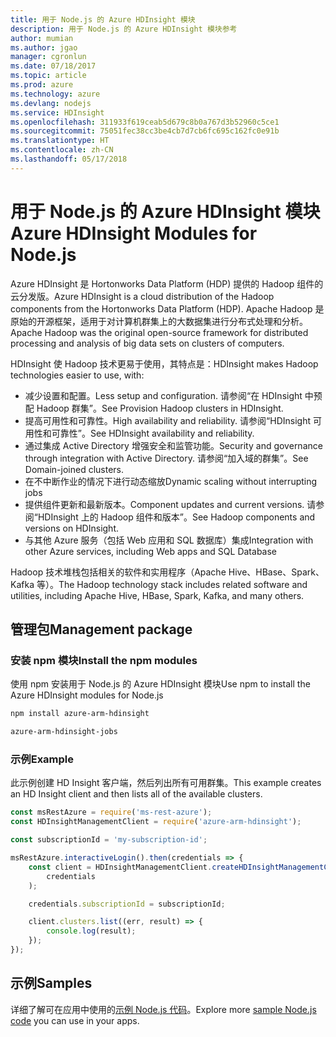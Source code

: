 ```yaml
---
title: 用于 Node.js 的 Azure HDInsight 模块
description: 用于 Node.js 的 Azure HDInsight 模块参考
author: mumian
ms.author: jgao
manager: cgronlun
ms.date: 07/18/2017
ms.topic: article
ms.prod: azure
ms.technology: azure
ms.devlang: nodejs
ms.service: HDInsight
ms.openlocfilehash: 311933f619ceab5d679c8b0a767d3b52960c5ce1
ms.sourcegitcommit: 75051fec38cc3be4cb7d7cb6fc695c162fc0e91b
ms.translationtype: HT
ms.contentlocale: zh-CN
ms.lasthandoff: 05/17/2018
---
```

# <a name="azure-hdinsight-modules-for-nodejs"></a><span data-ttu-id="4ccfc-103">用于 Node.js 的 Azure HDInsight 模块</span><span class="sxs-lookup"><span data-stu-id="4ccfc-103">Azure HDInsight Modules for Node.js</span></span>

<span data-ttu-id="4ccfc-104">Azure HDInsight 是 Hortonworks Data Platform (HDP) 提供的 Hadoop 组件的云分发版。</span><span class="sxs-lookup"><span data-stu-id="4ccfc-104">Azure HDInsight is a cloud distribution of the Hadoop components from the Hortonworks Data Platform (HDP).</span></span> <span data-ttu-id="4ccfc-105">Apache Hadoop 是原始的开源框架，适用于对计算机群集上的大数据集进行分布式处理和分析。</span><span class="sxs-lookup"><span data-stu-id="4ccfc-105">Apache Hadoop was the original open-source framework for distributed processing and analysis of big data sets on clusters of computers.</span></span>

<span data-ttu-id="4ccfc-106">HDInsight 使 Hadoop 技术更易于使用，其特点是：</span><span class="sxs-lookup"><span data-stu-id="4ccfc-106">HDInsight makes Hadoop technologies easier to use, with:</span></span>
- <span data-ttu-id="4ccfc-107">减少设置和配置。</span><span class="sxs-lookup"><span data-stu-id="4ccfc-107">Less setup and configuration.</span></span> <span data-ttu-id="4ccfc-108">请参阅“在 HDInsight 中预配 Hadoop 群集”。</span><span class="sxs-lookup"><span data-stu-id="4ccfc-108">See Provision Hadoop clusters in HDInsight.</span></span>
- <span data-ttu-id="4ccfc-109">提高可用性和可靠性。</span><span class="sxs-lookup"><span data-stu-id="4ccfc-109">High availability and reliability.</span></span> <span data-ttu-id="4ccfc-110">请参阅“HDInsight 可用性和可靠性”。</span><span class="sxs-lookup"><span data-stu-id="4ccfc-110">See HDInsight availability and reliability.</span></span>
- <span data-ttu-id="4ccfc-111">通过集成 Active Directory 增强安全和监管功能。</span><span class="sxs-lookup"><span data-stu-id="4ccfc-111">Security and governance through integration with Active Directory.</span></span> <span data-ttu-id="4ccfc-112">请参阅“加入域的群集”。</span><span class="sxs-lookup"><span data-stu-id="4ccfc-112">See Domain-joined clusters.</span></span>
- <span data-ttu-id="4ccfc-113">在不中断作业的情况下进行动态缩放</span><span class="sxs-lookup"><span data-stu-id="4ccfc-113">Dynamic scaling without interrupting jobs</span></span>
- <span data-ttu-id="4ccfc-114">提供组件更新和最新版本。</span><span class="sxs-lookup"><span data-stu-id="4ccfc-114">Component updates and current versions.</span></span> <span data-ttu-id="4ccfc-115">请参阅“HDInsight 上的 Hadoop 组件和版本”。</span><span class="sxs-lookup"><span data-stu-id="4ccfc-115">See Hadoop components and versions on HDInsight.</span></span>
- <span data-ttu-id="4ccfc-116">与其他 Azure 服务（包括 Web 应用和 SQL 数据库）集成</span><span class="sxs-lookup"><span data-stu-id="4ccfc-116">Integration with other Azure services, including Web apps and SQL Database</span></span>

<span data-ttu-id="4ccfc-117">Hadoop 技术堆栈包括相关的软件和实用程序（Apache Hive、HBase、Spark、Kafka 等）。</span><span class="sxs-lookup"><span data-stu-id="4ccfc-117">The Hadoop technology stack includes related software and utilities, including Apache Hive, HBase, Spark, Kafka, and many others.</span></span> 

## <a name="management-package"></a><span data-ttu-id="4ccfc-118">管理包</span><span class="sxs-lookup"><span data-stu-id="4ccfc-118">Management package</span></span>

### <a name="install-the-npm-modules"></a><span data-ttu-id="4ccfc-119">安装 npm 模块</span><span class="sxs-lookup"><span data-stu-id="4ccfc-119">Install the npm modules</span></span>

<span data-ttu-id="4ccfc-120">使用 npm 安装用于 Node.js 的 Azure HDInsight 模块</span><span class="sxs-lookup"><span data-stu-id="4ccfc-120">Use npm to install the Azure HDInsight modules for Node.js</span></span>

```bash
npm install azure-arm-hdinsight
```

```bash
azure-arm-hdinsight-jobs
```

### <a name="example"></a><span data-ttu-id="4ccfc-121">示例</span><span class="sxs-lookup"><span data-stu-id="4ccfc-121">Example</span></span> 

<span data-ttu-id="4ccfc-122">此示例创建 HD Insight 客户端，然后列出所有可用群集。</span><span class="sxs-lookup"><span data-stu-id="4ccfc-122">This example creates an HD Insight client and then lists all of the available clusters.</span></span> 

```javascript
const msRestAzure = require('ms-rest-azure');
const HDInsightManagementClient = require('azure-arm-hdinsight');

const subscriptionId = 'my-subscription-id';

msRestAzure.interactiveLogin().then(credentials => {
    const client = HDInsightManagementClient.createHDInsightManagementClient(
        credentials
    );

    credentials.subscriptionId = subscriptionId;

    client.clusters.list((err, result) => {
        console.log(result);
    });
});
```

## <a name="samples"></a><span data-ttu-id="4ccfc-123">示例</span><span class="sxs-lookup"><span data-stu-id="4ccfc-123">Samples</span></span>

<span data-ttu-id="4ccfc-124">详细了解可在应用中使用的[示例 Node.js 代码](https://azure.microsoft.com/resources/samples/?platform=nodejs)。</span><span class="sxs-lookup"><span data-stu-id="4ccfc-124">Explore more [sample Node.js code](https://azure.microsoft.com/resources/samples/?platform=nodejs) you can use in your apps.</span></span>
